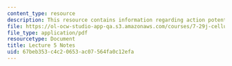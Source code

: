 ```yaml
---
content_type: resource
description: This resource contains information regarding action potential II.
file: https://ol-ocw-studio-app-qa.s3.amazonaws.com/courses/7-29j-cellular-neurobiology-spring-2012/67beb353c4c20653ac07564fa0c12efa_MIT7_29JS12_lecture5.pdf
file_type: application/pdf
resourcetype: Document
title: Lecture 5 Notes
uid: 67beb353-c4c2-0653-ac07-564fa0c12efa
---
```

